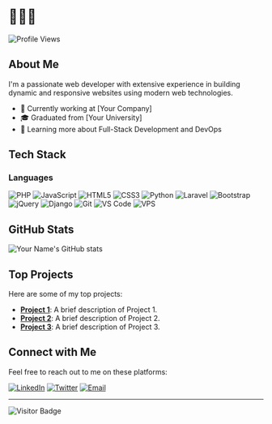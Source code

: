 # 👋👋👋

![Profile Views](https://komarev.com/ghpvc/?username=yourusername&color=blue)

## About Me
I'm a passionate web developer with extensive experience in building dynamic and responsive websites using modern web technologies.

- 💼 Currently working at [Your Company]
- 🎓 Graduated from [Your University]
- 🌱 Learning more about Full-Stack Development and DevOps

## Tech Stack

### Languages
![PHP](https://img.shields.io/badge/-PHP-777BB4?style=flat-square&logo=php&logoColor=white)
![JavaScript](https://img.shields.io/badge/-JavaScript-F7DF1E?style=flat-square&logo=javascript&logoColor=black)
![HTML5](https://img.shields.io/badge/-HTML5-E34F26?style=flat-square&logo=html5&logoColor=white)
![CSS3](https://img.shields.io/badge/-CSS3-1572B6?style=flat-square&logo=css3&logoColor=white)
![Python](https://img.shields.io/badge/-Python-3776AB?style=flat-square&logo=python&logoColor=white)
![Laravel](https://img.shields.io/badge/-Laravel-FF2D20?style=flat-square&logo=laravel&logoColor=white)
![Bootstrap](https://img.shields.io/badge/-Bootstrap-563D7C?style=flat-square&logo=bootstrap&logoColor=white)
![jQuery](https://img.shields.io/badge/-jQuery-0769AD?style=flat-square&logo=jquery&logoColor=white)
![Django](https://img.shields.io/badge/-Django-092E20?style=flat-square&logo=django&logoColor=white)
![Git](https://img.shields.io/badge/-Git-F05032?style=flat-square&logo=git&logoColor=white)
![VS Code](https://img.shields.io/badge/-VS%20Code-007ACC?style=flat-square&logo=visual-studio-code&logoColor=white)
![VPS](https://img.shields.io/badge/-VPS-003B57?style=flat-square&logo=linux&logoColor=white)

## GitHub Stats
![Your Name's GitHub stats](https://github-readme-stats.vercel.app/api?username=yourusername&show_icons=true&theme=radical)

## Top Projects
Here are some of my top projects:

- [**Project 1**](https://github.com/yourusername/project1): A brief description of Project 1.
- [**Project 2**](https://github.com/yourusername/project2): A brief description of Project 2.
- [**Project 3**](https://github.com/yourusername/project3): A brief description of Project 3.

## Connect with Me
Feel free to reach out to me on these platforms:

[![LinkedIn](https://img.shields.io/badge/LinkedIn-0A66C2?style=flat-square&logo=linkedin&logoColor=white)](https://www.linkedin.com/in/yourprofile)
[![Twitter](https://img.shields.io/badge/Twitter-1DA1F2?style=flat-square&logo=twitter&logoColor=white)](https://twitter.com/yourprofile)
[![Email](https://img.shields.io/badge/Email-D14836?style=flat-square&logo=gmail&logoColor=white)](mailto:youremail@example.com)

---
![Visitor Badge](https://visitor-badge.laobi.icu/badge?page_id=yourusername.yourusername)

